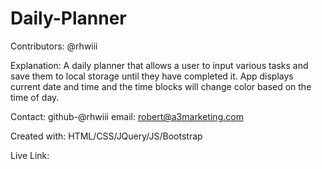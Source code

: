 # Daily-Planner

Contributors: @rhwiii

Explanation: A daily planner that allows a user to input various tasks and save them to local storage until they have completed it. App displays current date and time and the time blocks will change color based on the time of day. 

Contact: github-@rhwiii
        email: robert@a3marketing.com


Created with: HTML/CSS/JQuery/JS/Bootstrap


Live Link: 